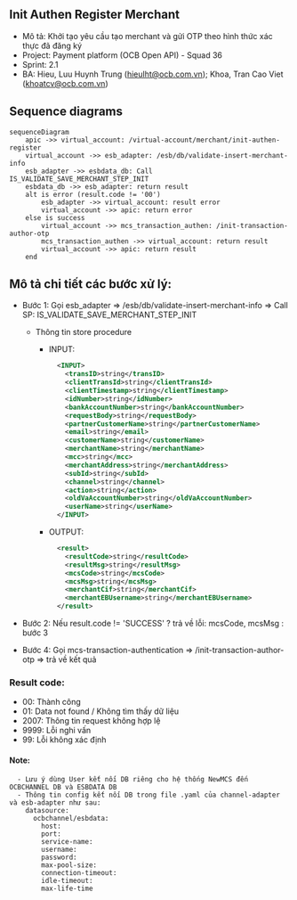 ## Init Authen Register Merchant

- Mô tả: Khởi tạo yêu cầu tạo merchant và gửi OTP theo hình thức xác thực đã đăng ký
- Project: Payment platform (OCB Open API) - Squad 36
- Sprint: 2.1
- BA: Hieu, Luu Huynh Trung (hieulht@ocb.com.vn); Khoa, Tran Cao Viet (khoatcv@ocb.com.vn)

## Sequence diagrams
```mermaid
sequenceDiagram
	apic ->> virtual_account: /virtual-account/merchant/init-authen-register
	virtual_account ->> esb_adapter: /esb/db/validate-insert-merchant-info
	esb_adapter ->> esbdata_db: Call IS_VALIDATE_SAVE_MERCHANT_STEP_INIT
	esbdata_db ->> esb_adapter: return result
	alt is error (result.code != '00')
		esb_adapter ->> virtual_account: result error
		virtual_account ->> apic: return error
	else is success
		virtual_account ->> mcs_transaction_authen: /init-transaction-author-otp
        mcs_transaction_authen ->> virtual_account: return result
		virtual_account ->> apic: return result
	end
```

## Mô tả chi tiết các bước xử lý:
- Bước 1: Gọi esb_adapter => /esb/db/validate-insert-merchant-info => Call SP: IS_VALIDATE_SAVE_MERCHANT_STEP_INIT
    - Thông tin store procedure
        - INPUT:
      
          ```xml
            <INPUT>
              <transID>string</transID>
              <clientTransId>string</clientTransId>
              <clientTimestamp>string</clientTimestamp>
              <idNumber>string</idNumber>
              <bankAccountNumber>string</bankAccountNumber>
              <requestBody>string</requestBody>
              <partnerCustomerName>string</partnerCustomerName>
              <email>string</email>
              <customerName>string</customerName>
              <merchantName>string</merchantName>
              <mcc>string</mcc>
              <merchantAddress>string</merchantAddress>
              <subId>string</subId>
              <channel>string</channel>
              <action>string</action>
              <oldVaAccountNumber>string</oldVaAccountNumber>
              <userName>string</userName>
            </INPUT>
          ```
          
        - OUTPUT:
      
          ```xml
            <result>
              <resultCode>string</resultCode>
              <resultMsg>string</resultMsg>
              <mcsCode>string</mcsCode>
              <mcsMsg>string</mcsMsg>
              <merchantCif>string</merchantCif>
              <merchantEBUsername>string</merchantEBUsername>
            </result>
          ```

- Bước 2: Nếu result.code != 'SUCCESS' ? trả về lỗi: mcsCode, mcsMsg : bước 3

- Bước 4: Gọi mcs-transaction-authentication => /init-transaction-author-otp => trả về kết quả

### Result code:
- 00: Thành công
- 01: Data not found / Không tìm thấy dữ liệu
- 2007: Thông tin request không hợp lệ
- 9999: Lỗi nghi vấn
- 99: Lỗi không xác định

#### Note:
````
  - Lưu ý dùng User kết nối DB riêng cho hệ thống NewMCS đến OCBCHANNEL DB và ESBDATA DB
  - Thông tin config kết nối DB trong file .yaml của channel-adapter và esb-adapter như sau:
	datasource:
	  ocbchannel/esbdata:
	    host:
		port:
		service-name:
		username:
		password:
		max-pool-size:
		connection-timeout:
		idle-timeout:
		max-life-time
````
